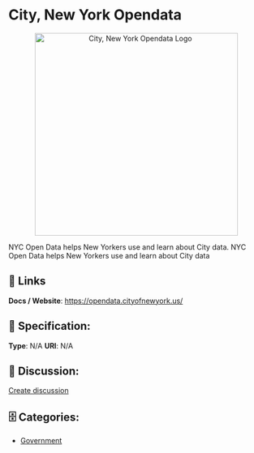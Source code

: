 # City, New York Opendata
<p align="center">
    <img width="400" src="https://raw.githubusercontent.com/apis-list/apis-list/main/apis/city-new-york-opendata/logo_256x256.png" alt="City, New York Opendata Logo"/>
</p>

NYC Open Data helps New Yorkers use and learn about City data. NYC Open Data helps New Yorkers use and learn about City data

##  🔗 Links
**Docs / Website**: https://opendata.cityofnewyork.us/

## 🧬 Specification:
**Type**: N/A
**URI**: N/A

## 💬 Discussion:
[Create discussion](https://github.com/apis-list/apis-list/discussions/new)

## 🗄️ Categories:
- [Government](https://github.com/apis-list/apis-list#government)







